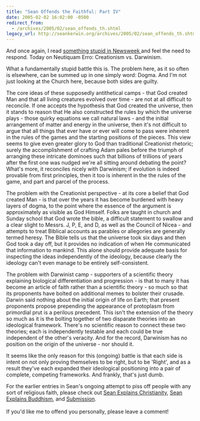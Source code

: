 ```yaml
---
title: "Sean Offends the Faithful: Part IV"
date: 2005-02-02 16:02:00 -0500
redirect_from:
  - /archives/2005/02/sean_offends_th.shtml
legacy_url: http://seankerwin.org/archives/2005/02/sean_offends_th.shtml
---
```

<p>And once again, I read <a href="http://www.msnbc.msn.com/id/6884904/site/newsweek/"> something stupid in Newsweek </a> and feel the need to respond.  Today on Neutiquam Erro: Creationism vs. Darwinism.</p>

<p>What a fundamentally stupid battle this is.  The problem here, as it so often is elsewhere, can be summed up in one simply word: Dogma.  And I'm not just looking at the Church here, because both sides are guilty.</p>

<p>The core ideas of these supposedly antithetical camps - that God created Man and  that all living creatures evolved over time - are not at all difficult to reconcile.  If one accepts the hypothesis that God created the universe, then it stands to reason that He also constructed the rules by which the universe plays - those quirky equations we call natural laws - and the initial arrangement of matter and energy in the universe, then it's not difficult to argue that all things that ever have or ever will come to pass were inherent in the rules of the games and the starting positions of the pieces.  This view seems to give even greater glory to God than traditional Creationist rhetoric; surely the accomplishment of crafting Adam pales before the triumph of arranging these intricate dominoes such that billions of trillions of years after the first one was nudged we're all sitting around debating the point?  What's more, it reconciles nicely with Darwinism; if evolution is indeed provable from first principles, then it too is inherent in the the rules of the game, and part and parcel of the process.</p>

<p>The problem with the Creationist perspective - at its core a belief that God created Man - is that over the years it has become burdened with heavy layers of dogma, to the point where the essence of the argument is approximately as visible as God Himself.  Folks are taught in church and Sunday school that God wrote the bible, a difficult statement to swallow and a clear slight to Messrs. J, P, E, and D, as well as the Council of Nicea - and attempts to treat Biblical accounts as parables or allegories are generally termed heresy.  The Bible tells us that the universe took six days and then God took a day off, but it provides no indication of when He communicated that information to mankind.  This alone should provide adequate basis for inspecting the ideas independently of the ideology, because clearly the ideology can't even manage to be entirely self-consistent.</p>

<p>The problem with Darwinist camp - supporters of a scientific theory explaining biological differentiation and progression - is that to many it has become an article of faith rather than a scientific theory - so much so that its proponents have bolted on additional memes to bolster their crusade.  Darwin said nothing about the initial origin of life on Earth; that present proponents propose prepending the appearance of protoplasm from primordial prut is a perilous precedent.  This isn't the extension of the theory so much as it is the bolting together of two disparate theories into an ideological framework.  There's no scientific reason to connect these two theories; each is independently testable and each could be true independent of the other's veracity.  And for the record, Darwinism has no position on the origin of the universe - nor should it.</p>

<p>It seems like the only reason for this (ongoing) battle is that each side is intent on not only proving themselves to be right, but to be 'Right', and as a result they've each expanded their ideological positioning into a pair of complete, competing frameworks.  And frankly, that's just dumb.</p>

<div class="quote">For the earlier entries in Sean's ongoing attempt to piss off people with any sort of religious faith, please check out <a href="http://hamstergeddon.dyndns.org/archives/2003/12/sean_explains_c.shtml">Sean Explains Christianity</a>, <a href="http://hamstergeddon.dyndns.org/archives/2003/12/sean_explains_b.shtml">Sean Explains Buddhism</a>, and <a href="http://hamstergeddon.dyndns.org/archives/2004/09/submission.shtml">Submission</a>.<br /><br />If you'd like me to offend you personally, please leave a comment!</div>
